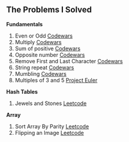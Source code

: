 ## The Problems I Solved

**Fundamentals**

1. Even or Odd [Codewars](https://www.codewars.com/kata/53da3dbb4a5168369a0000fe)
2. Multiply [Codewars](https://www.codewars.com/kata/50654ddff44f800200000004)
3. Sum of positive [Codewars](https://www.codewars.com/kata/5715eaedb436cf5606000381)
4. Opposite number [Codewars](https://www.codewars.com/kata/56dec885c54a926dcd001095)
5. Remove First and Last Character [Codewars](https://www.codewars.com/kata/56bc28ad5bdaeb48760009b0)
6. String repeat [Codewars](https://www.codewars.com/kata/57a0e5c372292dd76d000d7e)
7. Mumbling [Codewars](https://www.codewars.com/kata/5667e8f4e3f572a8f2000039)
8. Multiples of 3 and 5 [Project Euler](https://projecteuler.net/problem=1)

**Hash Tables**

1. Jewels and Stones [Leetcode](https://leetcode.com/problems/jewels-and-stones/)

**Array**

1. Sort Array By Parity [Leetcode](https://leetcode.com/problems/sort-array-by-parity/)
2. Flipping an Image [Leetcode](https://leetcode.com/problems/flipping-an-image/)
